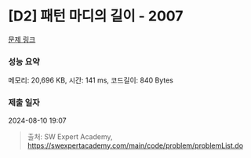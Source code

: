 # [D2] 패턴 마디의 길이 - 2007 

[문제 링크](https://swexpertacademy.com/main/code/problem/problemDetail.do?contestProbId=AV5P1kNKAl8DFAUq) 

### 성능 요약

메모리: 20,696 KB, 시간: 141 ms, 코드길이: 840 Bytes

### 제출 일자

2024-08-10 19:07



> 출처: SW Expert Academy, https://swexpertacademy.com/main/code/problem/problemList.do